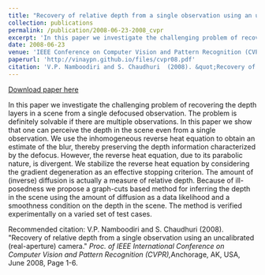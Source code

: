 ```yaml
---
title: "Recovery of relative depth from a single observation using an uncalibrated (real-aperture) camera"
collection: publications
permalink: /publication/2008-06-23-2008_cvpr
excerpt: 'In this paper we investigate the challenging problem of recovering the depth layers in a scene from a single defocused observation. The problem is definitely solvable if there are multiple observations. In this paper we show that one can perceive the depth in the scene even from a single observation. We use the inhomogeneous reverse heat equation to obtain an estimate of the blur, thereby preserving the depth information characterized by the defocus. However, the reverse heat equation, due to its parabolic nature, is divergent. We stabilize the reverse heat equation by considering the gradient degeneration as an effective stopping criterion. The amount of (inverse) diffusion is actually a measure of relative depth. Because of ill-posedness we propose a graph-cuts based method for inferring the depth in the scene using the amount of diffusion as a data likelihood and a smoothness condition on the depth in the scene. The method is verified experimentally on a varied set of test cases.'
date: 2008-06-23
venue: 'IEEE Conference on Computer Vision and Pattern Recognition (CVPR)'
paperurl: 'http://vinaypn.github.io/files/cvpr08.pdf'
citation: 'V.P. Namboodiri and S. Chaudhuri  (2008). &quot;Recovery of relative depth from a single observation using an uncalibrated (real-aperture) camera.&quot; <i>Proc. of IEEE International Conference on Computer Vision and Pattern Recognition (CVPR),</i>Anchorage, AK, USA, June 2008, Page 1-6.'
---
```


<a href='http://vinaypn.github.io/files/cvpr08.pdf'>Download paper here</a>

In this paper we investigate the challenging problem of recovering the depth layers in a scene from a single defocused observation. The problem is definitely solvable if there are multiple observations. In this paper we show that one can perceive the depth in the scene even from a single observation. We use the inhomogeneous reverse heat equation to obtain an estimate of the blur, thereby preserving the depth information characterized by the defocus. However, the reverse heat equation, due to its parabolic nature, is divergent. We stabilize the reverse heat equation by considering the gradient degeneration as an effective stopping criterion. The amount of (inverse) diffusion is actually a measure of relative depth. Because of ill-posedness we propose a graph-cuts based method for inferring the depth in the scene using the amount of diffusion as a data likelihood and a smoothness condition on the depth in the scene. The method is verified experimentally on a varied set of test cases.

Recommended citation: V.P. Namboodiri and S. Chaudhuri  (2008). "Recovery of relative depth from a single observation using an uncalibrated (real-aperture) camera." <i>Proc. of IEEE International Conference on Computer Vision and Pattern Recognition (CVPR),</i>Anchorage, AK, USA, June 2008, Page 1-6.